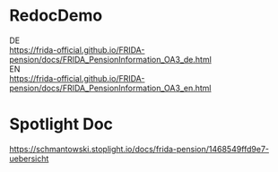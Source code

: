 # RedocDemo
DE </br>
https://frida-official.github.io/FRIDA-pension/docs/FRIDA_PensionInformation_OA3_de.html </br>
EN </br>
https://frida-official.github.io/FRIDA-pension/docs/FRIDA_PensionInformation_OA3_en.html </br>

# Spotlight Doc
https://schmantowski.stoplight.io/docs/frida-pension/1468549ffd9e7-uebersicht
